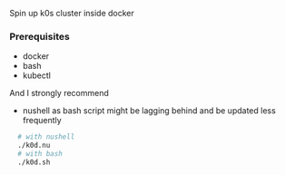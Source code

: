 Spin up k0s cluster inside docker

### Prerequisites
- docker
- bash
- kubectl

And I strongly recommend
- nushell
as bash script might be lagging behind and be updated less frequently

```bash
  # with nushell
  ./k0d.nu
  # with bash
  ./k0d.sh
```
